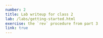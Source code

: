 ```yaml
---
number: 2
title: Lab writeup for class 2
lab: /labs/getting-started.html
exercise: the `rev` procedure from part 3
link: true
---
```

